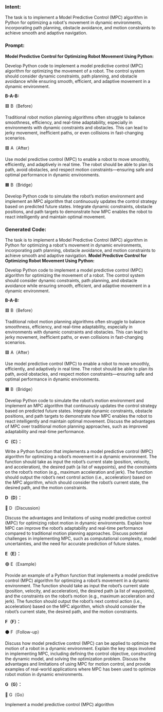 ### Intent:
The task is to implement a Model Predictive Control (MPC) algorithm in Python for optimizing a robot's movement in dynamic environments, incorporating path planning, obstacle avoidance, and motion constraints to achieve smooth and adaptive navigation.

### Prompt:
**Model Predictive Control for Optimizing Robot Movement Using Python:**

Develop Python code to implement a model predictive control (MPC) algorithm for optimizing the movement of a robot. The control system should consider dynamic constraints, path planning, and obstacle avoidance while ensuring smooth, efficient, and adaptive movement in a dynamic environment.

**B-A-B:**

🟥 B（Before）

Traditional robot motion planning algorithms often struggle to balance smoothness, efficiency, and real-time adaptability, especially in environments with dynamic constraints and obstacles. This can lead to jerky movement, inefficient paths, or even collisions in fast-changing scenarios.

🟩 A（After）

Use model predictive control (MPC) to enable a robot to move smoothly, efficiently, and adaptively in real time. The robot should be able to plan its path, avoid obstacles, and respect motion constraints—ensuring safe and optimal performance in dynamic environments.

🟧 B（Bridge）

Develop Python code to simulate the robot’s motion environment and implement an MPC algorithm that continuously updates the control strategy based on predicted future states. Integrate dynamic constraints, obstacle positions, and path targets to demonstrate how MPC enables the robot to react intelligently and maintain optimal movement.

### Generated Code:
The task is to implement a Model Predictive Control (MPC) algorithm in Python for optimizing a robot's movement in dynamic environments, incorporating path planning, obstacle avoidance, and motion constraints to achieve smooth and adaptive navigation.
**Model Predictive Control for Optimizing Robot Movement Using Python:**

Develop Python code to implement a model predictive control (MPC) algorithm for optimizing the movement of a robot. The control system should consider dynamic constraints, path planning, and obstacle avoidance while ensuring smooth, efficient, and adaptive movement in a dynamic environment.

**B-A-B:**

🟥 B（Before）

Traditional robot motion planning algorithms often struggle to balance smoothness, efficiency, and real-time adaptability, especially in environments with dynamic constraints and obstacles. This can lead to jerky movement, inefficient paths, or even collisions in fast-changing scenarios.

🟩 A（After）

Use model predictive control (MPC) to enable a robot to move smoothly, efficiently, and adaptively in real time. The robot should be able to plan its path, avoid obstacles, and respect motion constraints—ensuring safe and optimal performance in dynamic environments.

🟧 B（Bridge）

Develop Python code to simulate the robot’s motion environment and implement an MPC algorithm that continuously updates the control strategy based on predicted future states. Integrate dynamic constraints, obstacle positions, and path targets to demonstrate how MPC enables the robot to react intelligently and maintain optimal movement. Discuss the advantages of MPC over traditional motion planning approaches, such as improved adaptability and real-time performance.

**C（C）：**

Write a Python function that implements a model predictive control (MPC) algorithm for optimizing a robot’s movement in a dynamic environment. The function should take as input the robot’s current state (position, velocity, and acceleration), the desired path (a list of waypoints), and the constraints on the robot’s motion (e.g., maximum acceleration and jerk). The function should output the robot’s next control action (i.e., acceleration) based on the MPC algorithm, which should consider the robot’s current state, the desired path, and the motion constraints.

**D（D）：**

🔴 D（Discussion）

Discuss the advantages and limitations of using model predictive control (MPC) for optimizing robot motion in dynamic environments. Explain how MPC can improve the robot’s adaptability and real-time performance compared to traditional motion planning approaches. Discuss potential challenges in implementing MPC, such as computational complexity, model uncertainties, and the need for accurate prediction of future states.

**E（E）：**

🟢 E（Example）

Provide an example of a Python function that implements a model predictive control (MPC) algorithm for optimizing a robot’s movement in a dynamic environment. The function should take as input the robot’s current state (position, velocity, and acceleration), the desired path (a list of waypoints), and the constraints on the robot’s motion (e.g., maximum acceleration and jerk). The function should output the robot’s next control action (i.e., acceleration) based on the MPC algorithm, which should consider the robot’s current state, the desired path, and the motion constraints.

**F（F）：**

⚫️ F（Follow-up）

Discuss how model predictive control (MPC) can be applied to optimize the motion of a robot in a dynamic environment. Explain the key steps involved in implementing MPC, including defining the control objective, constructing the dynamic model, and solving the optimization problem. Discuss the advantages and limitations of using MPC for motion control, and provide examples of real-world applications where MPC has been used to optimize robot motion in dynamic environments.

**G（G）：**

🔵 G（Go）

Implement a model predictive control (MPC) algorithm
